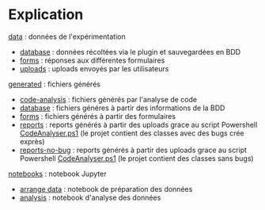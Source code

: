 # Explication

[data](data) : données de l'expérimentation
- [database](data/database) : données récoltées via le plugin et sauvegardées en BDD
- [forms](data/forms) : réponses aux différentes formulaires
- [uploads](data/uploads) : uploads envoyés par les utilisateurs

[generated](generated) : fichiers générés
- [code-analysis](generated/code-analysis) : fichiers générés par l'analyse de code
- [database](generated/database) : fichiers généres à partir des informations de la BDD
- [forms](generated/forms) : fichiers générés à partir des formulaires
- [reports](generated/reports) : reports générés à partir des uploads grace au script Powershell [CodeAnalyser.ps1](CodeAnalyzer.ps1) (le projet contient des classes avec des bugs crée exprès)
- [reports-no-bug](generated/reports-no-bug) : reports générés à partir des uploads grace au script Powershell [CodeAnalyser.ps1](CodeAnalyzer.ps1) (le projet contient des classes sans bugs)

[notebooks](notebooks) : notebook Jupyter
- [arrange data](notebooks/arrange_data) : notebook de préparation des données
- [analysis](notebooks/analysis) : notebook d'analyse des données